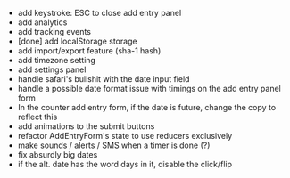 - add keystroke: ESC to close add entry panel
- add analytics
- add tracking events
- [done] add localStorage storage
- add import/export feature (sha-1 hash)
- add timezone setting
- add settings panel
- handle safari's bullshit with the date input field
- handle a possible date format issue with timings on the add entry panel form
- In the counter add entry form, if the date is future, change the copy to reflect this
- add animations to the submit buttons
- refactor AddEntryForm's state to use reducers exclusively
- make sounds / alerts / SMS when a timer is done (?)
- fix absurdly big dates
- if the alt. date has the word days in it, disable the click/flip
